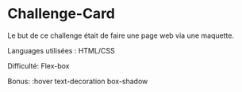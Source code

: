 # Challenge-Card

Le but de ce challenge était de faire une page web via une maquette.

Languages utilisées :
HTML/CSS

Difficulté: 
Flex-box

Bonus:
:hover
text-decoration
box-shadow
